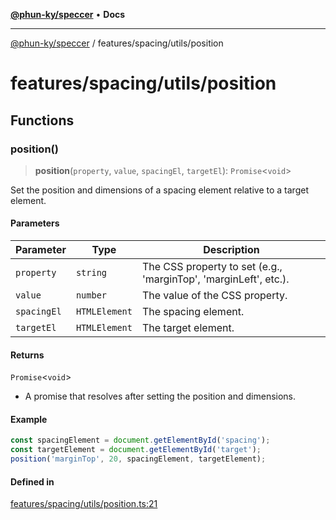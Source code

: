 [**@phun-ky/speccer**](../../../README.md) • **Docs**

***

[@phun-ky/speccer](../../../README.md) / features/spacing/utils/position

# features/spacing/utils/position

## Functions

### position()

> **position**(`property`, `value`, `spacingEl`, `targetEl`): `Promise`\<`void`\>

Set the position and dimensions of a spacing element relative to a target element.

#### Parameters

| Parameter | Type | Description |
| ------ | ------ | ------ |
| `property` | `string` | The CSS property to set (e.g., 'marginTop', 'marginLeft', etc.). |
| `value` | `number` | The value of the CSS property. |
| `spacingEl` | `HTMLElement` | The spacing element. |
| `targetEl` | `HTMLElement` | The target element. |

#### Returns

`Promise`\<`void`\>

- A promise that resolves after setting the position and dimensions.

#### Example

```ts
const spacingElement = document.getElementById('spacing');
const targetElement = document.getElementById('target');
position('marginTop', 20, spacingElement, targetElement);
```

#### Defined in

[features/spacing/utils/position.ts:21](https://github.com/phun-ky/speccer/blob/main/src/features/spacing/utils/position.ts#L21)

